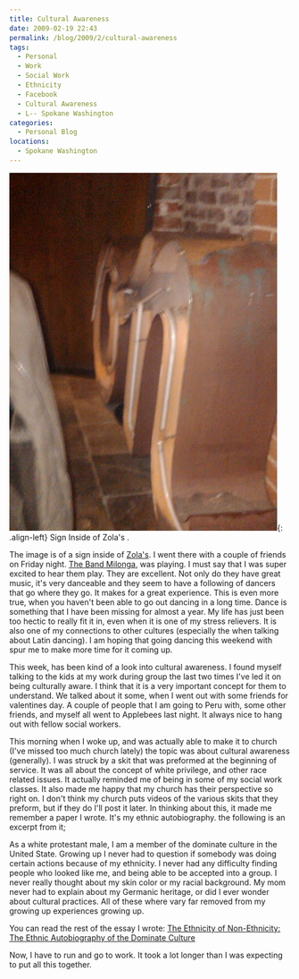 ```yaml
---
title: Cultural Awareness
date: 2009-02-19 22:43
permalink: /blog/2009/2/cultural-awareness
tags:
  - Personal
  - Work
  - Social Work
  - Ethnicity
  - Facebook
  - Cultural Awareness
  - L-- Spokane Washington
categories:
  - Personal Blog
locations: 
  - Spokane Washington
---
```


![ Sign Inside of  Zola's . ][1]{: .align-left} Sign Inside of Zola's .

   [1]: /assets/media/spokane-sign-inside-zolas.jpg

The image is of a sign inside of [Zola's][2]. I went there with a couple of friends on Friday night. [The Band Milonga][3], was playing. I must say that I was super excited to hear them play. They are excellent. Not only do they have great music, it's very danceable and they seem to have a following of dancers that go where they go. It makes for a great experience. This is even more true, when you haven't been able to go out dancing in a long time. Dance is something that I have been missing for almost a year. My life has just been too hectic to really fit it in, even when it is one of my stress relievers. It is also one of my connections to other cultures (especially the when talking about Latin dancing). I am hoping that going dancing this weekend with spur me to make more time for it coming up.

   [2]: http://www.zolaspokane.com/
   [3]: https://www.facebook.com/pages/Milonga/82925234414?sk=info

This week, has been kind of a look into cultural awareness. I found myself talking to the kids at my work during group the last two times I've led it on being culturally aware. I think that it is a very important concept for them to understand. We talked about it some, when I went out with some friends for valentines day. A couple of people that I am going to Peru with, some other friends, and myself all went to Applebees last night. It always nice to hang out with fellow social workers.

This morning when I woke up, and was actually able to make it to church (I've missed too much church lately) the topic was about cultural awareness (generally). I was struck by a skit that was preformed at the beginning of service. It was all about the concept of white privilege, and other race related issues. It actually reminded me of being in some of my social work classes. It also made me happy that my church has their perspective so right on. I don't think my church puts videos of the various skits that they preform, but if they do I'll post it later. In thinking about this, it made me remember a paper I wrote. It's my ethnic autobiography. the following is an excerpt from it;

As a white protestant male, I am a member of the dominate culture in the United State. Growing up I never had to question if somebody was doing certain actions because of my ethnicity. I never had any difficulty finding people who looked like me, and being able to be accepted into a group. I never really thought about my skin color or my racial background. My mom never had to explain about my Germanic heritage, or did I ever wonder about cultural practices. All of these where vary far removed from my growing up experiences growing up.

You can read the rest of the essay I wrote: [The Ethnicity of Non-Ethnicity: The Ethnic Autobiography of the Dominate Culture][4]

   [4]: /resources/articles/ethnicity-non-ethnicity

Now, I have to run and go to work. It took a lot longer than I was expecting to put all this together.